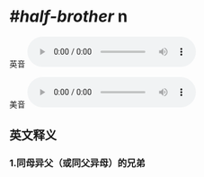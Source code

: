 # ***\#half-brother*** n
英音
<audio src="./media/half-brother1_AAC.aac" controls="controls"></audio>

美音
<audio src="./media/half-brother2_AAC.aac" controls="controls"></audio>



  

英文释义
---
### 1.**同母异父（或同父异母）的兄弟**  


